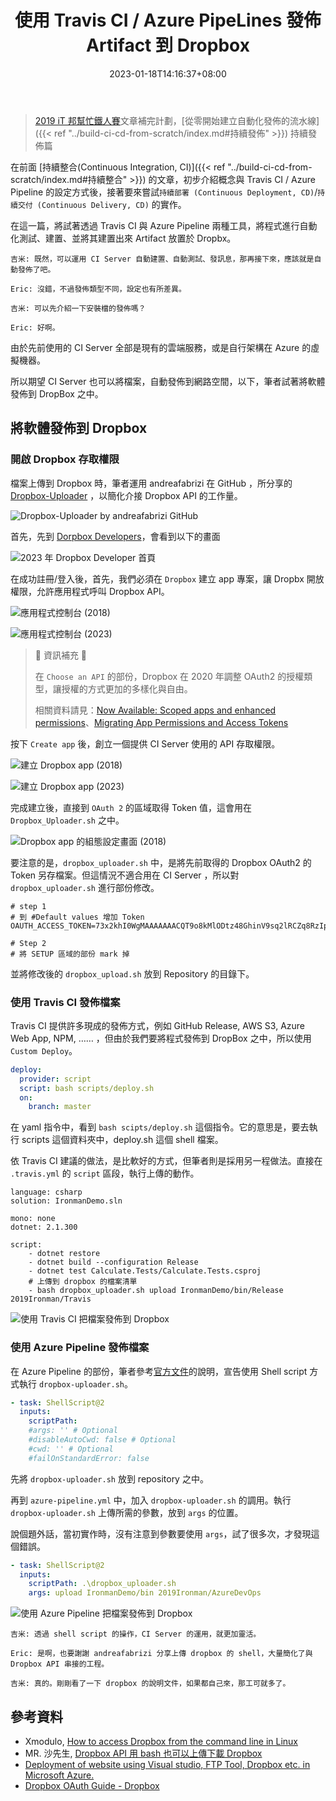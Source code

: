 ﻿---
title: 使用 Travis CI / Azure PipeLines 發佈 Artifact 到 Dropbox
date: 2023-01-18T14:16:37+08:00
description: 當使用 Travis CI / Azure Pipeline 持續整合後，接著需要把建置出來的 Artifact 存放到固定的位置。接著在 CI/CD 工具中，結合 dropbox-loader.sh，將 Artifact 存放到 Dropbox 之中。
categories:
  - DevOps
keywords:
  - Travis CI
  - Azure PipeLine
  - Dropbox
tags:
  - Azure
slug: cd-dropbox
---

> [2019 iT 邦幫忙鐵人賽](https://ithelp.ithome.com.tw/users/20107551/ironman/1906)文章補完計劃，[從零開始建立自動化發佈的流水線]({{< ref "../build-ci-cd-from-scratch/index.md#持續發佈" >}}) 持續發佈篇

在前面 [持續整合(Continuous Integration, CI)]({{< ref "../build-ci-cd-from-scratch/index.md#持續整合" >}}) 的文章，初步介紹概念與 Travis CI / Azure Pipeline 的設定方式後，接著要來嘗試`持續部署 (Continuous Deployment, CD)`/`持續交付 (Continuous Delivery, CD)` 的實作。

在這一篇，將試著透過 Travis CI 與 Azure Pipeline 兩種工具，將程式進行自動化測試、建置、並將其建置出來 Artifact 放置於 Dropbx。

<!--more-->

```chat
吉米: 既然，可以運用 CI Server 自動建置、自動測試、發訊息，那再接下來，應該就是自動發佈了吧。

Eric: 沒錯，不過發佈類型不同，設定也有所差異。

吉米: 可以先介紹一下安裝檔的發佈嗎？

Eric: 好啊。
```

由於先前使用的 CI Server 全部是現有的雲端服務，或是自行架構在 Azure 的虛擬機器。

所以期望 CI Server 也可以將檔案，自動發佈到網路空間，以下，筆者試著將軟體發佈到 DropBox 之中。

## 將軟體發佈到 Dropbox

### 開啟 Dropbox 存取權限

檔案上傳到 Dropbox 時，筆者運用 andreafabrizi 在 GitHub ，所分享的 [Dropbox-Uploader](https://github.com/andreafabrizi/Dropbox-Uploader) ，以簡化介接 Dropbox API 的工作量。

![Dropbox-Uploader by andreafabrizi GitHub](images/dropbox-uploader-github.png)

首先，先到 [Dorpbox Developers](https://www.dropbox.com/developers)，會看到以下的畫面

![2023 年 Dropbox Developer 首頁](images/dropbox-developer-index.png)

在成功註冊/登入後，首先，我們必須在 `Dropbox` 建立 app 專案，讓 Dropbx 開放權限，允許應用程式呼叫 Dropbox API。

![應用程式控制台 (2018)](images/dropbox-developer-app-console-2018.png)

![應用程式控制台 (2023)](images/dropbox-developer-app-console-2023.png)

> 📝 資訊補充 📝
>
> 在 `Choose an API` 的部份，Dropbox 在 2020 年調整 OAuth2 的授權類型，讓授權的方式更加的多樣化與自由。
>
> 相關資料請見：[Now Available: Scoped apps and enhanced permissions](https://dropbox.tech/developers/now-available--scoped-apps-and-enhanced-permissions)、[Migrating App Permissions and Access Tokens](https://dropbox.tech/developers/migrating-app-permissions-and-access-tokens)

按下 `Create app` 後，創立一個提供 CI Server 使用的 API 存取權限。

![建立 Dropbox app (2018)](images/dropbox-developer-create-app-2018.jpeg)

![建立 Dropbox app (2023)](images/dropbox-developer-create-app-2023.png)

完成建立後，直接到 `OAuth 2` 的區域取得 Token 值，這會用在 `Dropbox_Uploader.sh` 之中。

![Dropbox app 的組態設定畫面 (2018)](images/dropbox-app-config.jpeg)

要注意的是，`dropbox_uploader.sh` 中，是將先前取得的 Dropbox OAuth2 的 Token 另存檔案。但這情況不適合用在 CI Server ，所以對 `dropbox_uploader.sh` 進行部份修改。

```shell
# step 1
# 到 #Default values 增加 Token
OAUTH_ACCESS_TOKEN=73x2khI0WgMAAAAAAACQT9o8kMlODtz48GhinV9sq2lRCZq8RzIpLMBkVb2575wy

# Step 2
# 將 SETUP 區域的部份 mark 掉
```

並將修改後的 `dropbox_upload.sh` 放到 Repository 的目錄下。

### 使用 Travis CI 發佈檔案

Travis CI 提供許多現成的發佈方式，例如 GitHub Release, AWS S3, Azure Web App, NPM, …… ，但由於我們要將程式發佈到 DropBox 之中，所以使用 `Custom Deploy`。

```yaml
deploy:
  provider: script
  script: bash scripts/deploy.sh
  on:
    branch: master
```

在 yaml 指令中，看到 `bash scipts/deploy.sh` 這個指令。它的意思是，要去執行 scripts 這個資料夾中，deploy.sh 這個 shell 檔案。

依 Travis CI 建議的做法，是比軟好的方式，但筆者則是採用另一程做法。直接在 `.travis.yml` 的 `script` 區段，執行上傳的動作。

```shell
language: csharp
solution: IronmanDemo.sln

mono: none
dotnet: 2.1.300

script:
    - dotnet restore
    - dotnet build --configuration Release
    - dotnet test Calculate.Tests/Calculate.Tests.csproj
    # 上傳到 dropbox 的檔案清單
    - bash dropbox_uploader.sh upload IronmanDemo/bin/Release 2019Ironman/Travis
```

![使用 Travis CI 把檔案發佈到 Dropbox](images/dropbox-list-on-travis.jpeg)

### 使用 Azure Pipeline 發佈檔案

在 Azure Pipeline 的部份，筆者參考[官方文件](https://docs.microsoft.com/en-us/azure/devops/pipelines/tasks/utility/shell-script?view=vsts)的說明，宣告使用 Shell script 方式執行 `dropbox-uploader.sh`。

```yaml
- task: ShellScript@2
  inputs:
    scriptPath:
    #args: '' # Optional
    #disableAutoCwd: false # Optional
    #cwd: '' # Optional
    #failOnStandardError: false
```

先將 `dropbox-uploader.sh` 放到 repository 之中。

再到 `azure-pipeline.yml` 中，加入 `dropbox-uploader.sh` 的調用。執行 `dropbox-uploader.sh` 上傳所需的參數，放到 `args` 的位置。

說個題外話，當初實作時，沒有注意到參數要使用 `args`，試了很多次，才發現這個錯誤。

```yaml
- task: ShellScript@2
  inputs:
    scriptPath: .\dropbox_uploader.sh 
    args: upload IronmanDemo/bin 2019Ironman/AzureDevOps
```

![使用 Azure Pipeline 把檔案發佈到 Dropbox](images/dropbox-list-on-azure-devops.jpeg)

```chat
吉米: 透過 shell script 的操作，CI Server 的運用，就更加靈活。

Eric: 是啊，也要謝謝 andreafabrizi 分享上傳 dropbox 的 shell，大量簡化了與 Dropbox API 串接的工程。

吉米: 真的。剛剛看了一下 dropbox 的說明文件，如果都自己來，那工可就多了。
```

## 參考資料

- Xmodulo, [How to access Dropbox from the command line in Linux](http://xmodulo.com/access-dropbox-command-line-linux.html)
- MR. 沙先生, [Dropbox API 用 bash 也可以上傳下載 Dropbox](https://shazi.info/dropbox-api-%E7%94%A8-bash-%E4%B9%9F%E5%8F%AF%E4%BB%A5%E4%B8%8A%E5%82%B3%E4%B8%8B%E8%BC%89-dropbox/)
- [Deployment of  website using Visual studio, FTP Tool, Dropbox etc. in Microsoft Azure.](https://rojalinsahoo.wordpress.com/2015/05/05/5/)
- [Dropbox OAuth Guide - Dropbox](https://developers.dropbox.com/zh-tw/oauth-guide)
